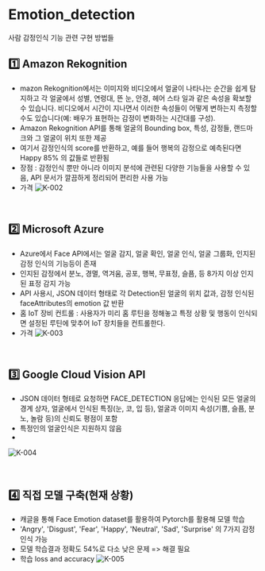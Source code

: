 # Emotion_detection

사람 감정인식 기능 관련 구현 방법들

<H2>1️⃣ Amazon Rekognition </H2>

- mazon Rekognition에서는 이미지와 비디오에서 얼굴이 나타나는 순간을 쉽게 탐지하고 각 얼굴에서 성별, 연령대, 뜬 눈, 안경, 헤어 스타  일과 같은 속성을 확보할 수 있습니다. 비디오에서 시간이 지나면서 이러한 속성들이 어떻게 변하는지 측정할 수도 있습니다(예: 배우가 표현하는 감정이 변화하는 시간대를 구성).
- Amazon Rekognition API를 통해 얼굴의 Bounding box, 특성, 감정들, 랜드마크와 그 얼굴이 위치 또한 제공
- 여기서 감정인식의 score를 반환하고, 예를 들어 행복의 감정으로 예측된다면 Happy 85% 의 값들로 반환됨
- 장점 : 감정인식 뿐만 아니라 이미지 분석에 관련된 다양한 기능들을 사용할 수 있음, API 문서가 깔끔하게 정리되어 편리한 사용 가능
- 가격
![K-002](https://user-images.githubusercontent.com/54658745/123742414-8e839d80-d8e6-11eb-8dc1-70e4855c8a26.png)

<br/>

<H2>2️⃣ Microsoft Azure </H2>

- Azure에서 Face API에서는 얼굴 감지, 얼굴 확인, 얼굴 인식, 얼굴 그룹화, 인지된 감정 인식의 기능등이 존재  
- 인지된 감정에서 분노, 경멸, 역겨움, 공포, 행복, 무표정, 슬픔, 등 8가지 이상 인지된 표정 감지 가능
- API 사용시, JSON 데이터 형태로 각 Detection된 얼굴의 위치 값과, 감정 인식된 faceAttributes의 emotion 값 반환
- 홈 IoT 장비 컨트롤 : 사용자가 미리 홈 루틴을 정해놓고 특정 상황 및 행동이 인식되면 설정된 루틴에 맞추어 IoT 장치들을 컨트롤한다.
- 가격
![K-003](https://user-images.githubusercontent.com/54658745/123742902-65afd800-d8e7-11eb-9b0a-b06144fecd3b.png)

<br/>

<H2>3️⃣ Google Cloud Vision API </H2>

- JSON 데이터 형테로 요청하면 FACE_DETECTION 응답에는 인식된 모든 얼굴의 경계 상자, 얼굴에서 인식된 특징(눈, 코, 입 등), 얼굴과 이미지 속성(기쁨, 슬픔, 분노, 놀람 등)의 신뢰도 평점이 포함
- 특정인의 얼굴인식은 지원하지 않음
- 
![K-004](https://user-images.githubusercontent.com/54658745/123743757-a8be7b00-d8e8-11eb-9361-6d47c1cac351.png)



<br/>

<H2>4️⃣ 직접 모델 구축(현재 상황) </H2>

- 캐글을 통해 Face Emotion dataset를 활용하여 Pytorch를 활용해 모델 학습
- 'Angry', 'Disgust', 'Fear', 'Happy', 'Neutral', 'Sad', 'Surprise' 의 7가지 감정인식 가능
- 모델 학습결과 정확도 54%로 다소 낮은 문제 => 해결 필요
- 학습 loss and accuracy
![K-005](https://user-images.githubusercontent.com/54658745/123744192-5e89c980-d8e9-11eb-8d53-7680d02cd352.png)




